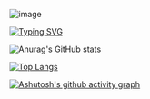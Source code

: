 ![image](https://github.com/Vol4uk13/master/assets/92542920/3395f4b9-ed09-40f6-b730-e034177b04ef)

[![Typing SVG](https://readme-typing-svg.demolab.com?font=Handjet&weight=700&size=50&pause=1100&width=700&height=100&lines=I+explore+the+world+with;Data+Science)](https://git.io/typing-svg)





![Anurag's GitHub stats](https://github-readme-stats.vercel.app/api?username=Vol4uk13&theme=synthwave&show_icons=true)

[![Top Langs](https://github-readme-stats.vercel.app/api/top-langs/?username=Vol4uk13&layout=compact)](https://github.com/anuraghazra/github-readme-stats)

[![Ashutosh's github activity graph](https://activity-graph.herokuapp.com/graph?username=Vol4uk13)](https://github.com/ashutosh00710/github-readme-activity-graph)

